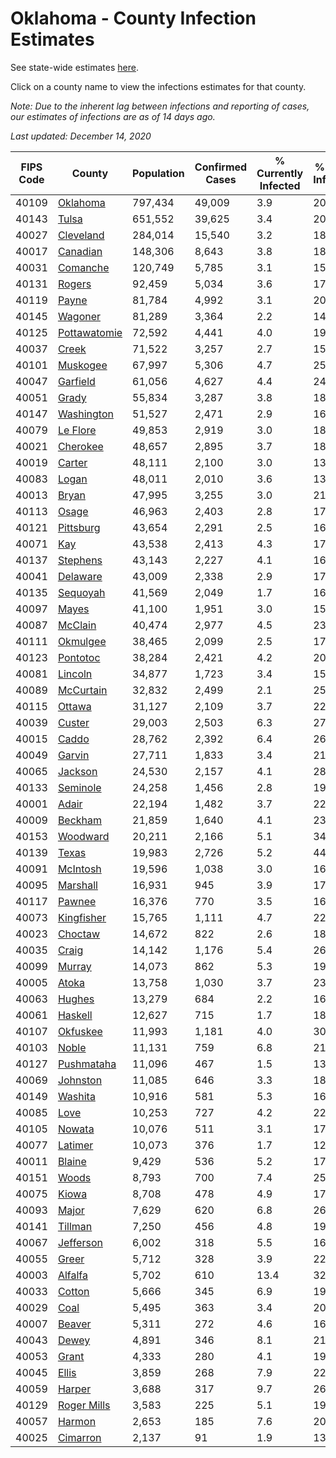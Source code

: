 # Oklahoma - County Infection Estimates

See state-wide estimates [here](/infections/us-ok).

Click on a county name to view the infections estimates for that county.

*Note: Due to the inherent lag between infections and reporting of cases, our estimates of infections are as of 14 days ago.*

*Last updated: December 14, 2020*

|   FIPS Code |                       County |   Population |   Confirmed Cases |   % Currently Infected |   % Total Infected |
|-------------|------------------------------|--------------|-------------------|------------------------|--------------------|
|       40109 |         [Oklahoma](oklahoma) |      797,434 |            49,009 |                    3.9 |               20.1 |
|       40143 |               [Tulsa](tulsa) |      651,552 |            39,625 |                    3.4 |               20.2 |
|       40027 |       [Cleveland](cleveland) |      284,014 |            15,540 |                    3.2 |               18.3 |
|       40017 |         [Canadian](canadian) |      148,306 |             8,643 |                    3.8 |               18.7 |
|       40031 |         [Comanche](comanche) |      120,749 |             5,785 |                    3.1 |               15.6 |
|       40131 |             [Rogers](rogers) |       92,459 |             5,034 |                    3.6 |               17.8 |
|       40119 |               [Payne](payne) |       81,784 |             4,992 |                    3.1 |               20.0 |
|       40145 |           [Wagoner](wagoner) |       81,289 |             3,364 |                    2.2 |               14.0 |
|       40125 | [Pottawatomie](pottawatomie) |       72,592 |             4,441 |                    4.0 |               19.4 |
|       40037 |               [Creek](creek) |       71,522 |             3,257 |                    2.7 |               15.2 |
|       40101 |         [Muskogee](muskogee) |       67,997 |             5,306 |                    4.7 |               25.0 |
|       40047 |         [Garfield](garfield) |       61,056 |             4,627 |                    4.4 |               24.3 |
|       40051 |               [Grady](grady) |       55,834 |             3,287 |                    3.8 |               18.9 |
|       40147 |     [Washington](washington) |       51,527 |             2,471 |                    2.9 |               16.6 |
|       40079 |         [Le Flore](le-flore) |       49,853 |             2,919 |                    3.0 |               18.6 |
|       40021 |         [Cherokee](cherokee) |       48,657 |             2,895 |                    3.7 |               18.9 |
|       40019 |             [Carter](carter) |       48,111 |             2,100 |                    3.0 |               13.7 |
|       40083 |               [Logan](logan) |       48,011 |             2,010 |                    3.6 |               13.1 |
|       40013 |               [Bryan](bryan) |       47,995 |             3,255 |                    3.0 |               21.8 |
|       40113 |               [Osage](osage) |       46,963 |             2,403 |                    2.8 |               17.1 |
|       40121 |       [Pittsburg](pittsburg) |       43,654 |             2,291 |                    2.5 |               16.7 |
|       40071 |                   [Kay](kay) |       43,538 |             2,413 |                    4.3 |               17.8 |
|       40137 |         [Stephens](stephens) |       43,143 |             2,227 |                    4.1 |               16.1 |
|       40041 |         [Delaware](delaware) |       43,009 |             2,338 |                    2.9 |               17.7 |
|       40135 |         [Sequoyah](sequoyah) |       41,569 |             2,049 |                    1.7 |               16.0 |
|       40097 |               [Mayes](mayes) |       41,100 |             1,951 |                    3.0 |               15.5 |
|       40087 |           [McClain](mcclain) |       40,474 |             2,977 |                    4.5 |               23.6 |
|       40111 |         [Okmulgee](okmulgee) |       38,465 |             2,099 |                    2.5 |               17.9 |
|       40123 |         [Pontotoc](pontotoc) |       38,284 |             2,421 |                    4.2 |               20.1 |
|       40081 |           [Lincoln](lincoln) |       34,877 |             1,723 |                    3.4 |               15.6 |
|       40089 |       [McCurtain](mccurtain) |       32,832 |             2,499 |                    2.1 |               25.3 |
|       40115 |             [Ottawa](ottawa) |       31,127 |             2,109 |                    3.7 |               22.3 |
|       40039 |             [Custer](custer) |       29,003 |             2,503 |                    6.3 |               27.1 |
|       40015 |               [Caddo](caddo) |       28,762 |             2,392 |                    6.4 |               26.9 |
|       40049 |             [Garvin](garvin) |       27,711 |             1,833 |                    3.4 |               21.7 |
|       40065 |           [Jackson](jackson) |       24,530 |             2,157 |                    4.1 |               28.7 |
|       40133 |         [Seminole](seminole) |       24,258 |             1,456 |                    2.8 |               19.2 |
|       40001 |               [Adair](adair) |       22,194 |             1,482 |                    3.7 |               22.4 |
|       40009 |           [Beckham](beckham) |       21,859 |             1,640 |                    4.1 |               23.0 |
|       40153 |         [Woodward](woodward) |       20,211 |             2,166 |                    5.1 |               34.1 |
|       40139 |               [Texas](texas) |       19,983 |             2,726 |                    5.2 |               44.9 |
|       40091 |         [McIntosh](mcintosh) |       19,596 |             1,038 |                    3.0 |               16.6 |
|       40095 |         [Marshall](marshall) |       16,931 |               945 |                    3.9 |               17.6 |
|       40117 |             [Pawnee](pawnee) |       16,376 |               770 |                    3.5 |               16.0 |
|       40073 |     [Kingfisher](kingfisher) |       15,765 |             1,111 |                    4.7 |               22.8 |
|       40023 |           [Choctaw](choctaw) |       14,672 |               822 |                    2.6 |               18.0 |
|       40035 |               [Craig](craig) |       14,142 |             1,176 |                    5.4 |               26.5 |
|       40099 |             [Murray](murray) |       14,073 |               862 |                    5.3 |               19.1 |
|       40005 |               [Atoka](atoka) |       13,758 |             1,030 |                    3.7 |               23.2 |
|       40063 |             [Hughes](hughes) |       13,279 |               684 |                    2.2 |               16.5 |
|       40061 |           [Haskell](haskell) |       12,627 |               715 |                    1.7 |               18.3 |
|       40107 |         [Okfuskee](okfuskee) |       11,993 |             1,181 |                    4.0 |               30.9 |
|       40103 |               [Noble](noble) |       11,131 |               759 |                    6.8 |               21.5 |
|       40127 |     [Pushmataha](pushmataha) |       11,096 |               467 |                    1.5 |               13.7 |
|       40069 |         [Johnston](johnston) |       11,085 |               646 |                    3.3 |               18.3 |
|       40149 |           [Washita](washita) |       10,916 |               581 |                    5.3 |               16.3 |
|       40085 |                 [Love](love) |       10,253 |               727 |                    4.2 |               22.5 |
|       40105 |             [Nowata](nowata) |       10,076 |               511 |                    3.1 |               17.0 |
|       40077 |           [Latimer](latimer) |       10,073 |               376 |                    1.7 |               12.1 |
|       40011 |             [Blaine](blaine) |        9,429 |               536 |                    5.2 |               17.7 |
|       40151 |               [Woods](woods) |        8,793 |               700 |                    7.4 |               25.7 |
|       40075 |               [Kiowa](kiowa) |        8,708 |               478 |                    4.9 |               17.2 |
|       40093 |               [Major](major) |        7,629 |               620 |                    6.8 |               26.6 |
|       40141 |           [Tillman](tillman) |        7,250 |               456 |                    4.8 |               19.2 |
|       40067 |       [Jefferson](jefferson) |        6,002 |               318 |                    5.5 |               16.2 |
|       40055 |               [Greer](greer) |        5,712 |               328 |                    3.9 |               22.1 |
|       40003 |           [Alfalfa](alfalfa) |        5,702 |               610 |                   13.4 |               32.9 |
|       40033 |             [Cotton](cotton) |        5,666 |               345 |                    6.9 |               19.7 |
|       40029 |                 [Coal](coal) |        5,495 |               363 |                    3.4 |               20.9 |
|       40007 |             [Beaver](beaver) |        5,311 |               272 |                    4.6 |               16.0 |
|       40043 |               [Dewey](dewey) |        4,891 |               346 |                    8.1 |               21.4 |
|       40053 |               [Grant](grant) |        4,333 |               280 |                    4.1 |               19.5 |
|       40045 |               [Ellis](ellis) |        3,859 |               268 |                    7.9 |               22.1 |
|       40059 |             [Harper](harper) |        3,688 |               317 |                    9.7 |               26.1 |
|       40129 |   [Roger Mills](roger-mills) |        3,583 |               225 |                    5.1 |               19.0 |
|       40057 |             [Harmon](harmon) |        2,653 |               185 |                    7.6 |               20.5 |
|       40025 |         [Cimarron](cimarron) |        2,137 |                91 |                    1.9 |               13.1 |